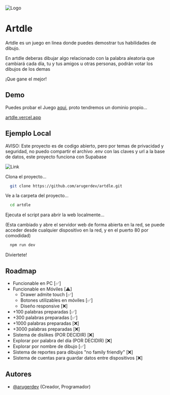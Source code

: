
![Logo](https://artdle.vercel.app/assets/icon-D2FA63fm.png)


# Artdle

Artdle es un juego en linea donde puedes demostrar tus habilidades de dibujo.

En artdle deberas dibujar algo relacionado con la palabra aleatoria que cambiará cada día, tu y tus amigos u otras personas, podrán votar los dibujos de los demas

¡Que gane el mejor!
## Demo

Puedes probar el Juego [aqui](https://artdle.vercel.app/), proto tendremos un dominio propio...

[artdle.vercel.app](https://artdle.vercel.app/)

## Ejemplo Local

AVISO: Este proyecto es de codigo abierto, pero por temas de privacidad y seguridad, no puedo compartir el archivo .env con las claves y url a la base de datos, este proyecto funciona con Supabase

![Link](https://supabase.com/_next/image?url=%2F_next%2Fstatic%2Fmedia%2Fsupabase-logo-wordmark--light.daaeffd3.png&w=256&q=75)


Clona el proyecto...
```bash
  git clone https://github.com/arugerdev/artdle.git
```

Ve a la carpeta del proyecto...
```bash
  cd artdle
```

Ejecuta el script para abrir la web localmente...

(Esta cambiado y abre el servidor web de forma abierta en la red, se puede acceder desde cualquier dispositivo en la red, y en el puerto 80 por comodidad)
```bash
  npm run dev
```

Diviertete!

## Roadmap
- Funcionable en PC [✅]
- Funcionable en Móviles [⚠]
    - Drawer admite touch [✅]    
    - Botones utilizables en móviles [✅]    
    - Diseño responsive [❌]    
- +100 palabras preparadas [✅]
- +300 palabras preparadas [✅]
- +1000 palabras preparadas [❌]
- +3000 palabras preparadas [❌]
- Sistema de dislikes (POR DECIDIR) [❌]
- Explorar por palabra del día (POR DECIDIR) [❌]
- Explorar por nombre de dibujo [✅]
- Sistema de reportes para dibujos "no family friendly" [❌]
- Sistema de cuentas para guardar datos entre dispositivos [❌]
## Autores

- [@arugerdev](https://www.github.com/arugerdev) (Creador, Programador)

